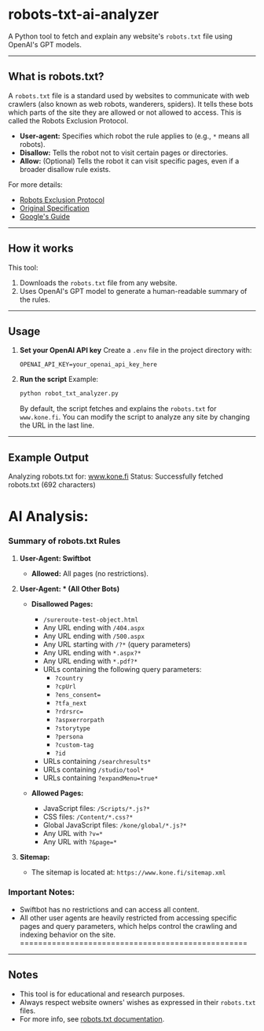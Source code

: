 # robots-txt-ai-analyzer

A Python tool to fetch and explain any website's `robots.txt` file using OpenAI's GPT models.

---

## What is robots.txt?

A `robots.txt` file is a standard used by websites to communicate with web crawlers (also known as web robots, wanderers, spiders). It tells these bots which parts of the site they are allowed or not allowed to access. This is called the Robots Exclusion Protocol.

- **User-agent:** Specifies which robot the rule applies to (e.g., `*` means all robots).
- **Disallow:** Tells the robot not to visit certain pages or directories.
- **Allow:** (Optional) Tells the robot it can visit specific pages, even if a broader disallow rule exists.

For more details:
- [Robots Exclusion Protocol](https://www.robotstxt.org/)
- [Original Specification](https://www.robotstxt.org/orig.html)
- [Google's Guide](https://developers.google.com/search/docs/crawling-indexing/robots/create-robots-txt#create_rules)

---

## How it works

This tool:
1. Downloads the `robots.txt` file from any website.
2. Uses OpenAI's GPT model to generate a human-readable summary of the rules.

---

## Usage

1. **Set your OpenAI API key**
   Create a `.env` file in the project directory with:
   ```
   OPENAI_API_KEY=your_openai_api_key_here
   ```

2. **Run the script**
   Example:
   ```bash
   python robot_txt_analyzer.py
   ```
   By default, the script fetches and explains the `robots.txt` for `www.kone.fi`.
   You can modify the script to analyze any site by changing the URL in the last line.

---

## Example Output
Analyzing robots.txt for: www.kone.fi
Status: Successfully fetched robots.txt (692 characters)

AI Analysis:
==================================================
### Summary of robots.txt Rules

1. **User-Agent: Swiftbot**
   - **Allowed:** All pages (no restrictions).

2. **User-Agent: * (All Other Bots)**
   - **Disallowed Pages:**
     - `/sureroute-test-object.html`
     - Any URL ending with `/404.aspx`
     - Any URL ending with `/500.aspx`
     - Any URL starting with `/?*` (query parameters)
     - Any URL ending with `*.aspx?*`
     - Any URL ending with `*.pdf?*`
     - URLs containing the following query parameters:
       - `?country`
       - `?cpUrl`
       - `?ens_consent=`
       - `?tfa_next`
       - `?rdrsrc=`
       - `?aspxerrorpath`
       - `?storytype`
       - `?persona`
       - `?custom-tag`
       - `?id`
     - URLs containing `/searchresults*`
     - URLs containing `/studio/tool*`
     - URLs containing `?expandMenu=true*`

   - **Allowed Pages:**
     - JavaScript files: `/Scripts/*.js?*`
     - CSS files: `/Content/*.css?*`
     - Global JavaScript files: `/kone/global/*.js?*`
     - Any URL with `?v=*`
     - Any URL with `?&page=*`

3. **Sitemap:**
   - The sitemap is located at: `https://www.kone.fi/sitemap.xml`

### Important Notes:
- Swiftbot has no restrictions and can access all content.
- All other user agents are heavily restricted from accessing specific pages and query parameters, which helps control the crawling and indexing behavior on the site.
==================================================

---

## Notes

- This tool is for educational and research purposes.
- Always respect website owners' wishes as expressed in their `robots.txt` files.
- For more info, see [robots.txt documentation](https://www.robotstxt.org/).
